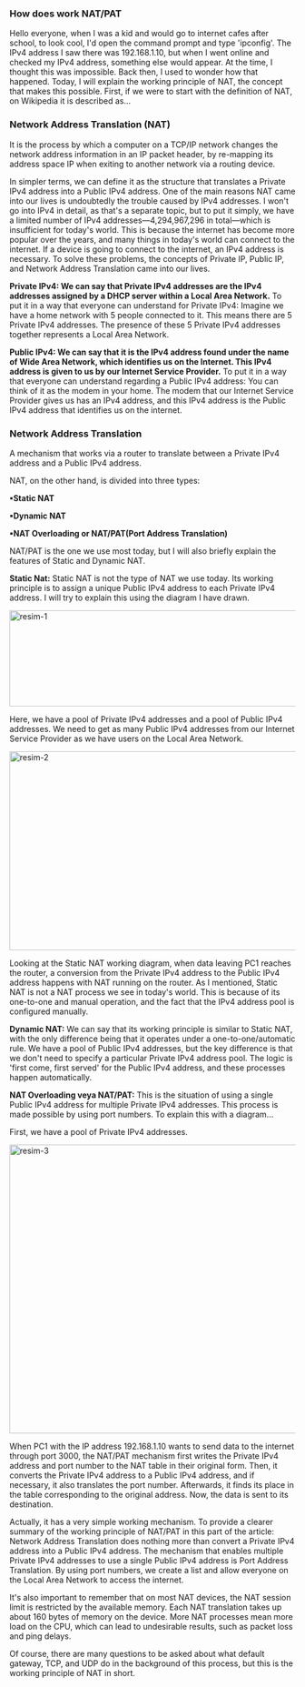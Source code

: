 ### How does work NAT/PAT ###
Hello everyone, when I was a kid and would go to internet cafes after school, to look cool, I'd open the command prompt and type 'ipconfig'. The IPv4 address I saw there was 192.168.1.10, but when I went online and checked my IPv4 address, something else would appear. At the time, I thought this was impossible. Back then, I used to wonder how that happened. Today, I will explain the working principle of NAT, the concept that makes this possible. First, if we were to start with the definition of NAT, on Wikipedia it is described as...

### Network Address Translation (NAT) ### 
It is the process by which a computer on a TCP/IP network changes the network address information in an IP packet header, by re-mapping its address space IP when exiting to another network via a routing device.

In simpler terms, we can define it as the structure that translates a Private IPv4 address into a Public IPv4 address. One of the main reasons NAT came into our lives is undoubtedly the trouble caused by IPv4 addresses. I won't go into IPv4 in detail, as that's a separate topic, but to put it simply, we have a limited number of IPv4 addresses—4,294,967,296 in total—which is insufficient for today's world. This is because the internet has become more popular over the years, and many things in today's world can connect to the internet. If a device is going to connect to the internet, an IPv4 address is necessary. To solve these problems, the concepts of Private IP, Public IP, and Network Address Translation came into our lives.

**Private IPv4: We can say that Private IPv4 addresses are the IPv4 addresses assigned by a DHCP server within a Local Area Network.** To put it in a way that everyone can understand for Private IPv4: Imagine we have a home network with 5 people connected to it. This means there are 5 Private IPv4 addresses. The presence of these 5 Private IPv4 addresses together represents a Local Area Network.

**Public IPv4: We can say that it is the IPv4 address found under the name of Wide Area Network, which identifies us on the Internet. This IPv4 address is given to us by our Internet Service Provider.** To put it in a way that everyone can understand regarding a Public IPv4 address: You can think of it as the modem in your home. The modem that our Internet Service Provider gives us has an IPv4 address, and this IPv4 address is the Public IPv4 address that identifies us on the internet.

### Network Address Translation ### 
A mechanism that works via a router to translate between a Private IPv4 address and a Public IPv4 address.

NAT, on the other hand, is divided into three types:

**▪Static NAT**

**▪Dynamic NAT**

**▪NAT Overloading or NAT/PAT(Port Address Translation)**

NAT/PAT is the one we use most today, but I will also briefly explain the features of Static and Dynamic NAT.

**Static Nat:** Static NAT is not the type of NAT we use today. Its working principle is to assign a unique Public IPv4 address to each Private IPv4 address. I will try to explain this using the diagram I have drawn.

<img width="513" height="169" alt="resim-1" src="https://github.com/user-attachments/assets/73c69d0d-ef11-40ee-98df-6424b81d07b1" />

Here, we have a pool of Private IPv4 addresses and a pool of Public IPv4 addresses. We need to get as many Public IPv4 addresses from our Internet Service Provider as we have users on the Local Area Network.

<img width="650" height="350" alt="resim-2" src="https://github.com/user-attachments/assets/36f49110-e30c-40d0-ad33-05d379532ec2" />

Looking at the Static NAT working diagram, when data leaving PC1 reaches the router, a conversion from the Private IPv4 address to the Public IPv4 address happens with NAT running on the router. As I mentioned, Static NAT is not a NAT process we see in today's world. This is because of its one-to-one and manual operation, and the fact that the IPv4 address pool is configured manually.

**Dynamic NAT:** We can say that its working principle is similar to Static NAT, with the only difference being that it operates under a one-to-one/automatic rule. We have a pool of Public IPv4 addresses, but the key difference is that we don't need to specify a particular Private IPv4 address pool. The logic is 'first come, first served' for the Public IPv4 address, and these processes happen automatically.

**NAT Overloading veya NAT/PAT:** This is the situation of using a single Public IPv4 address for multiple Private IPv4 addresses. This process is made possible by using port numbers. To explain this with a diagram...

First, we have a pool of Private IPv4 addresses.

<img width="600" height="508" alt="resim-3" src="https://github.com/user-attachments/assets/0cadaccf-2418-4e3a-9d60-2d7b557cc052" />

When PC1 with the IP address 192.168.1.10 wants to send data to the internet through port 3000, the NAT/PAT mechanism first writes the Private IPv4 address and port number to the NAT table in their original form. Then, it converts the Private IPv4 address to a Public IPv4 address, and if necessary, it also translates the port number. Afterwards, it finds its place in the table corresponding to the original address. Now, the data is sent to its destination.

Actually, it has a very simple working mechanism. To provide a clearer summary of the working principle of NAT/PAT in this part of the article: Network Address Translation does nothing more than convert a Private IPv4 address into a Public IPv4 address. The mechanism that enables multiple Private IPv4 addresses to use a single Public IPv4 address is Port Address Translation. By using port numbers, we create a list and allow everyone on the Local Area Network to access the internet.

It's also important to remember that on most NAT devices, the NAT session limit is restricted by the available memory. Each NAT translation takes up about 160 bytes of memory on the device. More NAT processes mean more load on the CPU, which can lead to undesirable results, such as packet loss and ping delays.

Of course, there are many questions to be asked about what default gateway, TCP, and UDP do in the background of this process, but this is the working principle of NAT in short.












